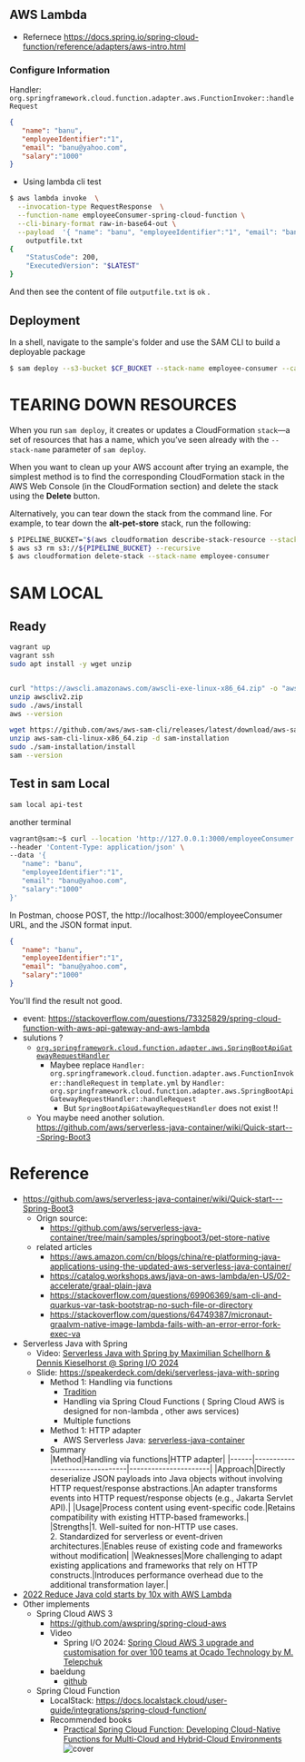 ## AWS Lambda
* Refernece
https://docs.spring.io/spring-cloud-function/reference/adapters/aws-intro.html

### Configure Information
Handler: `org.springframework.cloud.function.adapter.aws.FunctionInvoker::handleRequest`
```json
{
   "name": "banu",
   "employeeIdentifier":"1",
   "email": "banu@yahoo.com",
   "salary":"1000"
}
```
* Using lambda cli test
```bash
$ aws lambda invoke  \
  --invocation-type RequestResponse  \
  --function-name employeeConsumer-spring-cloud-function \
  --cli-binary-format raw-in-base64-out \
  --payload  '{ "name": "banu", "employeeIdentifier":"1", "email": "banu@yahoo.com","salary":"1000"}' \
    outputfile.txt
{
    "StatusCode": 200,
    "ExecutedVersion": "$LATEST"
}
```
And then see the content of file `outputfile.txt`  is `ok` .

## Deployment
In a shell, navigate to the sample's folder and use the SAM CLI to build a deployable package

```bash
$ sam deploy --s3-bucket $CF_BUCKET --stack-name employee-consumer --capabilities CAPABILITY_IAM
```

# TEARING DOWN RESOURCES
When you run `sam deploy`, it creates or updates a CloudFormation `stack`—a set of resources that has a name, which you’ve seen already with the `--stack-name` parameter of `sam deploy`.

When you want to clean up your AWS account after trying an example, the simplest method is to find the corresponding CloudFormation stack in the AWS Web Console (in the CloudFormation section) and delete the stack using the **Delete** button.

Alternatively, you can tear down the stack from the command line. For example, to tear down the **alt-pet-store** stack, run the following:
```bash
$ PIPELINE_BUCKET="$(aws cloudformation describe-stack-resource --stack-name employee-consumer --logical-resource-id PipelineStartBucket --query 'StackResourceDetail.PhysicalResourceId' --output text)" 
$ aws s3 rm s3://${PIPELINE_BUCKET} --recursive
$ aws cloudformation delete-stack --stack-name employee-consumer
```

# SAM LOCAL
## Ready
```bash
vagrant up
vagrant ssh
sudo apt install -y wget unzip


curl "https://awscli.amazonaws.com/awscli-exe-linux-x86_64.zip" -o "awscliv2.zip"
unzip awscliv2.zip
sudo ./aws/install
aws --version

wget https://github.com/aws/aws-sam-cli/releases/latest/download/aws-sam-cli-linux-x86_64.zip
unzip aws-sam-cli-linux-x86_64.zip -d sam-installation
sudo ./sam-installation/install
sam --version
```
## Test in sam Local
```bash
sam local api-test
```
another terminal
```bash
vagrant@sam:~$ curl --location 'http://127.0.0.1:3000/employeeConsumer' \
--header 'Content-Type: application/json' \
--data '{
   "name": "banu",
   "employeeIdentifier":"1",
   "email": "banu@yahoo.com",
   "salary":"1000"
}'
```

In Postman, choose POST, the http://localhost:3000/employeeConsumer URL, and the JSON format input.
```json
{
   "name": "banu",
   "employeeIdentifier":"1",
   "email": "banu@yahoo.com",
   "salary":"1000"
}
```
You'll find the result not good. 
* event: 
  https://stackoverflow.com/questions/73325829/spring-cloud-function-with-aws-api-gateway-and-aws-lambda
* sulutions ?  
  * [`org.springframework.cloud.function.adapter.aws.SpringBootApiGatewayRequestHandler`](./https://docs.spring.io/spring-cloud-function/docs/current/reference/html/aws.html#_http_and_api_gateway)
     * Maybee replace `Handler: org.springframework.cloud.function.adapter.aws.FunctionInvoker::handleRequest` in `template.yml` by `Handler: org.springframework.cloud.function.adapter.aws.SpringBootApiGatewayRequestHandler::handleRequest`
       * But `SpringBootApiGatewayRequestHandler` does not exist !!
  * You maybe need another solution. https://github.com/aws/serverless-java-container/wiki/Quick-start---Spring-Boot3
# Reference
* https://github.com/aws/serverless-java-container/wiki/Quick-start---Spring-Boot3
  * Orign source: 
    * https://github.com/aws/serverless-java-container/tree/main/samples/springboot3/pet-store-native
  * related articles 
    * https://aws.amazon.com/cn/blogs/china/re-platforming-java-applications-using-the-updated-aws-serverless-java-container/
    * https://catalog.workshops.aws/java-on-aws-lambda/en-US/02-accelerate/graal-plain-java
    * https://stackoverflow.com/questions/69906369/sam-cli-and-quarkus-var-task-bootstrap-no-such-file-or-directory
    * https://stackoverflow.com/questions/64749387/micronaut-graalvm-native-image-lambda-fails-with-an-error-error-fork-exec-va
* Serverless Java with Spring
  * Video: [Serverless Java with Spring by Maximilian Schellhorn & Dennis Kieselhorst @ Spring I/O 2024](https://youtu.be/AFIHug_HujI)
  * Slide: https://speakerdeck.com/deki/serverless-java-with-spring
    * Method 1: Handling via functions
      * [Tradition](https://docs.aws.amazon.com/zh_tw/lambda/latest/dg/java-handler.html#java-best-practices)
      * Handling via Spring Cloud Functions ( Spring Cloud AWS is designed for non-lambda , other aws services)
      * Multiple functions
    * Method 1: HTTP adapter
      * AWS Serverless Java: [serverless-java-container](https://github.com/aws/serverless-java-container)
    * Summary    
      |Method|Handling via functions|HTTP adapter|
      |------|--------------------------------|----------------------|
      |Approach|Directly deserialize JSON payloads into Java objects without involving HTTP request/response abstractions.|An adapter transforms events into HTTP request/response objects (e.g., Jakarta Servlet API).|
      |Usage|Process content using event-specific code.|Retains compatibility with existing HTTP-based frameworks.|
      |Strengths|1. Well-suited for non-HTTP use cases.<br/>2. Standardized for serverless or event-driven architectures.|Enables reuse of existing code and frameworks without modification|
      |Weaknesses|More challenging to adapt existing applications and frameworks that rely on HTTP constructs.|Introduces performance overhead due to the additional transformation layer.|
* [2022 Reduce Java cold starts by 10x with AWS Lambda](https://youtu.be/Y5b8_KToeDY?t=1163)
* Other implements
  * Spring Cloud AWS 3
    * https://github.com/awspring/spring-cloud-aws
    * Video
      * Spring I/O 2024: [Spring Cloud AWS 3 upgrade and customisation for over 100 teams at Ocado Technology by M. Telepchuk](https://youtu.be/-PgFoRGaa6s)
    * baeldung
       * [github](https://github.com/eugenp/tutorials/tree/master/spring-cloud-modules/spring-cloud-aws-v3) 
  * Spring Cloud Function
    * LocalStack: https://docs.localstack.cloud/user-guide/integrations/spring-cloud-function/ 
    * Recommended books
      * [Practical Spring Cloud Function: Developing Cloud-Native Functions for Multi-Cloud and Hybrid-Cloud Environments](https://link.springer.com/book/10.1007/978-1-4842-8913-6) ![cover](https://learning.oreilly.com/library/cover/9781484289136/250w/)
